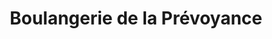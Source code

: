 ---
title: "Boulangerie de la Prévoyance"
url: /vincennes/boulangerie-de-la-prevoyance/
shop: boulangerie
---